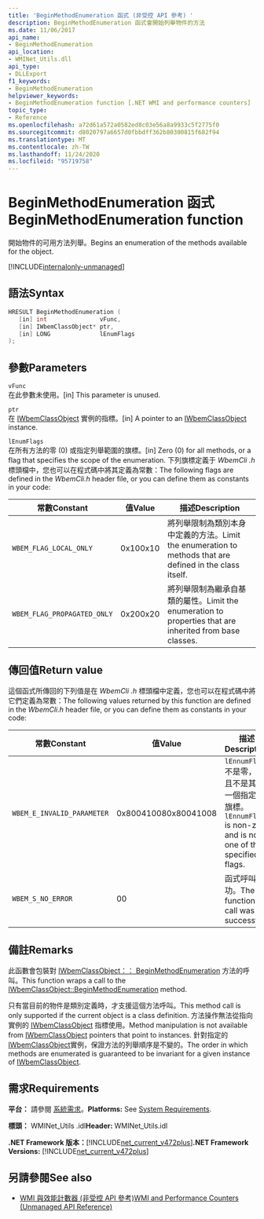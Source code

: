 ```yaml
---
title: 'BeginMethodEnumeration 函式 (非受控 API 參考) '
description: BeginMethodEnumeration 函式會開始列舉物件的方法
ms.date: 11/06/2017
api_name:
- BeginMethodEnumeration
api_location:
- WMINet_Utils.dll
api_type:
- DLLExport
f1_keywords:
- BeginMethodEnumeration
helpviewer_keywords:
- BeginMethodEnumeration function [.NET WMI and performance counters]
topic_type:
- Reference
ms.openlocfilehash: a72d61a572a0582ed8c03e56a8a9933c5f2775f0
ms.sourcegitcommit: d8020797a6657d0fbbdff362b80300815f682f94
ms.translationtype: MT
ms.contentlocale: zh-TW
ms.lasthandoff: 11/24/2020
ms.locfileid: "95719758"
---
```

# <a name="beginmethodenumeration-function"></a><span data-ttu-id="91e62-103">BeginMethodEnumeration 函式</span><span class="sxs-lookup"><span data-stu-id="91e62-103">BeginMethodEnumeration function</span></span>

<span data-ttu-id="91e62-104">開始物件的可用方法列舉。</span><span class="sxs-lookup"><span data-stu-id="91e62-104">Begins an enumeration of the methods available for the object.</span></span>  

[!INCLUDE[internalonly-unmanaged](../../../../includes/internalonly-unmanaged.md)]

## <a name="syntax"></a><span data-ttu-id="91e62-105">語法</span><span class="sxs-lookup"><span data-stu-id="91e62-105">Syntax</span></span>  
  
```cpp
HRESULT BeginMethodEnumeration (
   [in] int               vFunc,
   [in] IWbemClassObject* ptr,
   [in] LONG              lEnumFlags
);
```  

## <a name="parameters"></a><span data-ttu-id="91e62-106">參數</span><span class="sxs-lookup"><span data-stu-id="91e62-106">Parameters</span></span>

`vFunc`  
<span data-ttu-id="91e62-107">在此參數未使用。</span><span class="sxs-lookup"><span data-stu-id="91e62-107">[in] This parameter is unused.</span></span>

`ptr`  
<span data-ttu-id="91e62-108">在 [IWbemClassObject](/windows/desktop/api/wbemcli/nn-wbemcli-iwbemclassobject) 實例的指標。</span><span class="sxs-lookup"><span data-stu-id="91e62-108">[in] A pointer to an [IWbemClassObject](/windows/desktop/api/wbemcli/nn-wbemcli-iwbemclassobject) instance.</span></span>

`lEnumFlags`  
<span data-ttu-id="91e62-109">在所有方法的零 (0) 或指定列舉範圍的旗標。</span><span class="sxs-lookup"><span data-stu-id="91e62-109">[in] Zero (0) for all methods, or a flag that specifies the scope of the enumeration.</span></span> <span data-ttu-id="91e62-110">下列旗標定義于 *WbemCli .h* 標頭檔中，您也可以在程式碼中將其定義為常數：</span><span class="sxs-lookup"><span data-stu-id="91e62-110">The following flags are defined in the *WbemCli.h* header file, or you can define them as constants in your code:</span></span>

<span data-ttu-id="91e62-111">常數</span><span class="sxs-lookup"><span data-stu-id="91e62-111">Constant</span></span>  |<span data-ttu-id="91e62-112">值</span><span class="sxs-lookup"><span data-stu-id="91e62-112">Value</span></span>  |<span data-ttu-id="91e62-113">描述</span><span class="sxs-lookup"><span data-stu-id="91e62-113">Description</span></span>  |
|---------|---------|---------|
| `WBEM_FLAG_LOCAL_ONLY` | <span data-ttu-id="91e62-114">0x10</span><span class="sxs-lookup"><span data-stu-id="91e62-114">0x10</span></span> | <span data-ttu-id="91e62-115">將列舉限制為類別本身中定義的方法。</span><span class="sxs-lookup"><span data-stu-id="91e62-115">Limit the enumeration to methods that are defined in the class itself.</span></span> |
| `WBEM_FLAG_PROPAGATED_ONLY` |  <span data-ttu-id="91e62-116">0x20</span><span class="sxs-lookup"><span data-stu-id="91e62-116">0x20</span></span> | <span data-ttu-id="91e62-117">將列舉限制為繼承自基類的屬性。</span><span class="sxs-lookup"><span data-stu-id="91e62-117">Limit the enumeration to properties that are inherited from base classes.</span></span> |

## <a name="return-value"></a><span data-ttu-id="91e62-118">傳回值</span><span class="sxs-lookup"><span data-stu-id="91e62-118">Return value</span></span>

<span data-ttu-id="91e62-119">這個函式所傳回的下列值是在 *WbemCli .h* 標頭檔中定義，您也可以在程式碼中將它們定義為常數：</span><span class="sxs-lookup"><span data-stu-id="91e62-119">The following values returned by this function are defined in the *WbemCli.h* header file, or you can define them as constants in your code:</span></span>

|<span data-ttu-id="91e62-120">常數</span><span class="sxs-lookup"><span data-stu-id="91e62-120">Constant</span></span>  |<span data-ttu-id="91e62-121">值</span><span class="sxs-lookup"><span data-stu-id="91e62-121">Value</span></span>  |<span data-ttu-id="91e62-122">描述</span><span class="sxs-lookup"><span data-stu-id="91e62-122">Description</span></span>  |
|---------|---------|---------|
|`WBEM_E_INVALID_PARAMETER` | <span data-ttu-id="91e62-123">0x80041008</span><span class="sxs-lookup"><span data-stu-id="91e62-123">0x80041008</span></span> | <span data-ttu-id="91e62-124">`lEnnumFlags` 不是零，而且不是其中一個指定的旗標。</span><span class="sxs-lookup"><span data-stu-id="91e62-124">`lEnnumFlags` is non-zero and is not one of the specified flags.</span></span> |
|`WBEM_S_NO_ERROR` | <span data-ttu-id="91e62-125">0</span><span class="sxs-lookup"><span data-stu-id="91e62-125">0</span></span> | <span data-ttu-id="91e62-126">函式呼叫成功。</span><span class="sxs-lookup"><span data-stu-id="91e62-126">The function call was successful.</span></span>  |
  
## <a name="remarks"></a><span data-ttu-id="91e62-127">備註</span><span class="sxs-lookup"><span data-stu-id="91e62-127">Remarks</span></span>

<span data-ttu-id="91e62-128">此函數會包裝對 [IWbemClassObject：： BeginMethodEnumeration](/windows/desktop/api/wbemcli/nf-wbemcli-iwbemclassobject-beginmethodenumeration) 方法的呼叫。</span><span class="sxs-lookup"><span data-stu-id="91e62-128">This function wraps a call to the [IWbemClassObject::BeginMethodEnumeration](/windows/desktop/api/wbemcli/nf-wbemcli-iwbemclassobject-beginmethodenumeration) method.</span></span>

<span data-ttu-id="91e62-129">只有當目前的物件是類別定義時，才支援這個方法呼叫。</span><span class="sxs-lookup"><span data-stu-id="91e62-129">This method call is only supported if the current object is a class definition.</span></span> <span data-ttu-id="91e62-130">方法操作無法從指向實例的 [IWbemClassObject](/windows/desktop/api/wbemcli/nn-wbemcli-iwbemclassobject) 指標使用。</span><span class="sxs-lookup"><span data-stu-id="91e62-130">Method manipulation is not available from [IWbemClassObject](/windows/desktop/api/wbemcli/nn-wbemcli-iwbemclassobject) pointers that point to instances.</span></span> <span data-ttu-id="91e62-131">針對指定的 [IWbemClassObject](/windows/desktop/api/wbemcli/nn-wbemcli-iwbemclassobject)實例，保證方法的列舉順序是不變的。</span><span class="sxs-lookup"><span data-stu-id="91e62-131">The order in which methods are enumerated is guaranteed to be invariant for a given instance of [IWbemClassObject](/windows/desktop/api/wbemcli/nn-wbemcli-iwbemclassobject).</span></span>

## <a name="requirements"></a><span data-ttu-id="91e62-132">需求</span><span class="sxs-lookup"><span data-stu-id="91e62-132">Requirements</span></span>  

 <span data-ttu-id="91e62-133">**平台：** 請參閱 [系統需求](../../get-started/system-requirements.md)。</span><span class="sxs-lookup"><span data-stu-id="91e62-133">**Platforms:** See [System Requirements](../../get-started/system-requirements.md).</span></span>  
  
 <span data-ttu-id="91e62-134">**標頭：** WMINet_Utils .idl</span><span class="sxs-lookup"><span data-stu-id="91e62-134">**Header:** WMINet_Utils.idl</span></span>  
  
 <span data-ttu-id="91e62-135">**.NET Framework 版本：**[!INCLUDE[net_current_v472plus](../../../../includes/net-current-v472plus.md)]</span><span class="sxs-lookup"><span data-stu-id="91e62-135">**.NET Framework Versions:** [!INCLUDE[net_current_v472plus](../../../../includes/net-current-v472plus.md)]</span></span>  
  
## <a name="see-also"></a><span data-ttu-id="91e62-136">另請參閱</span><span class="sxs-lookup"><span data-stu-id="91e62-136">See also</span></span>

- [<span data-ttu-id="91e62-137">WMI 與效能計數器 (非受控 API 參考)</span><span class="sxs-lookup"><span data-stu-id="91e62-137">WMI and Performance Counters (Unmanaged API Reference)</span></span>](index.md)
